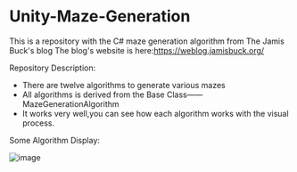 # Unity-Maze-Generation
This is a repository with the C# maze generation algorithm from The Jamis Buck's blog
The blog's website is here:https://weblog.jamisbuck.org/

Repository Description:
- There are twelve algorithms to generate various mazes
- All algorithms is derived from the Base Class——MazeGenerationAlgorithm
- It works very well,you can see how each algorithm works with the visual process.

Some Algorithm Display:

![image](![Maze-递归回溯](https://user-images.githubusercontent.com/78254344/219355333-8ae16fda-d8a2-46d3-852a-f1443de03d31.gif))


